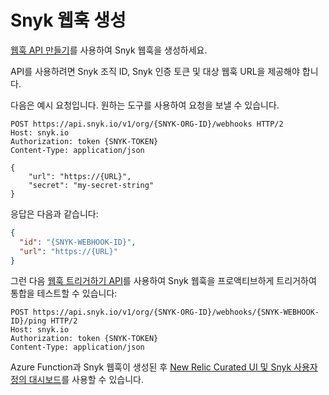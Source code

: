 # Snyk 웹훅 생성

[웹훅 API 만들기](https://snyk.docs.apiary.io/#reference/webhooks/webhook-collection/create-a-webhook)를 사용하여 Snyk 웹훅을 생성하세요.

API를 사용하려면 Snyk 조직 ID, Snyk 인증 토큰 및 대상 웹훅 URL을 제공해야 합니다.

다음은 예시 요청입니다. 원하는 도구를 사용하여 요청을 보낼 수 있습니다.

```plaintext
POST https://api.snyk.io/v1/org/{SNYK-ORG-ID}/webhooks HTTP/2
Host: snyk.io
Authorization: token {SNYK-TOKEN}
Content-Type: application/json

{
    "url": "https://{URL}",
    "secret": "my-secret-string"
}
```

응답은 다음과 같습니다:

```json
{
  "id": "{SNYK-WEBHOOK-ID}",
  "url": "https://{URL}"
}
```

그런 다음 [웹훅 트리거하기 API](https://snyk.docs.apiary.io/#reference/webhooks/ping/ping-a-webhook)를 사용하여 Snyk 웹훅을 프로액티브하게 트리거하여 통합을 테스트할 수 있습니다:

```plaintext
POST https://api.snyk.io/v1/org/{SNYK-ORG-ID}/webhooks/{SNYK-WEBHOOK-ID}/ping HTTP/2
Host: snyk.io
Authorization: token {SNYK-TOKEN}
Content-Type: application/json
```

Azure Function과 Snyk 웹훅이 생성된 후 [New Relic Curated UI 및 Snyk 사용자 정의 대시보드](new-relic-curated-ui-and-snyk-custom-dashboard.md)를 사용할 수 있습니다.